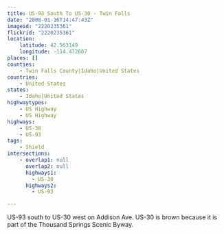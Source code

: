 ```yaml
---
title: US-93 South To US-30 - Twin Falls
date: "2008-01-16T14:47:43Z"
imageid: "2220235361"
flickrid: "2220235361"
location:
    latitude: 42.563149
    longitude: -114.472607
places: []
counties:
    - Twin Falls County|Idaho|United States
countries:
    - United States
states:
    - Idaho|United States
highwaytypes:
    - US Highway
    - US Highway
highways:
    - US-30
    - US-93
tags:
    - Shield
intersections:
    - overlap1: null
      overlap2: null
      highways1:
        - US-30
      highways2:
        - US-93

---
```

US-93 south to US-30 west on Addison Ave.  US-30 is brown because it is part of the Thousand Springs Scenic Byway.